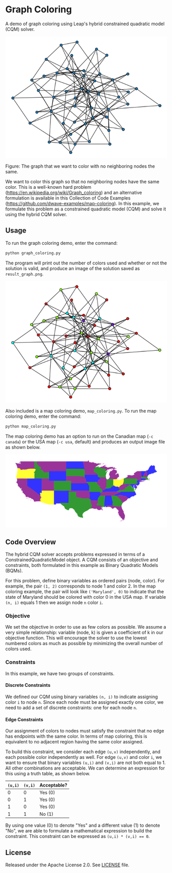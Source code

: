 # Graph Coloring

A demo of graph coloring using Leap's hybrid constrained quadratic model (CQM)
solver.

![Original Plot](readme_imgs/not_color_yet.png)

Figure: The graph that we want to color with no neighboring nodes the same.

We want to color this graph so that no neighboring nodes have the same color.
This is a well-known hard problem (https://en.wikipedia.org/wiki/Graph_coloring)
and an alternative formulation is available in this Collection of Code Examples
(https://github.com/dwave-examples/map-coloring). In this example, we formulate
this problem as a constrained quadratic model (CQM) and solve it using the
hybrid CQM solver.

## Usage

To run the graph coloring demo, enter the command:

```bash
python graph_coloring.py
```

The program will print out the number of colors used and whether or not the
solution is valid, and produce an image of the solution saved as
`result_graph.png`.

![Color Plot](readme_imgs/color.png)

Also included is a map coloring demo, `map_coloring.py`. To run the map
coloring demo, enter the command:

```bash
python map_coloring.py
```

The map coloring demo has an option to run on the Canadian map (`-c canada`) or
the USA map (`-c usa`, default) and produces an output image file as shown
below.

![USA Map](readme_imgs/result_usa.png)

## Code Overview

The hybrid CQM solver accepts problems expressed in terms of a
ConstrainedQuadraticModel object. A CQM consists of an objective and constraints, both formulated in this example as Binary Quadratic Models (BQMs).

For this problem, define binary variables as ordered pairs (node, color). For
example, the pair `(1, 2)` corresponds to node 1 and color 2. In the map
coloring example, the pair will look like `('Maryland', 0)` to indicate that
the state of Maryland should be colored with color 0 in the USA map. If
variable `(n, i)` equals 1 then we assign node `n` color `i`.

### Objective

We set the objective in order to use as few colors as possible. We assume a
very simple relationship: variable (node, k) is given a coefficient of k in our
objective function. This will encourage the solver to use the lowest numbered
colors as much as possible by minimizing the overall number of colors used.

### Constraints

In this example, we have two groups of constraints.

#### Discrete Constraints

We defined our CQM using binary variables `(n, i)` to indicate assigning color
`i` to node `n`. Since each node must be assigned exactly one color, we need to
add a set of discrete constraints: one for each node `n`.

#### Edge Constraints

Our assignment of colors to nodes must satisfy the constraint that no edge has
endpoints with the same color. In terms of map coloring, this is equivalent to
no adjacent region having the same color assigned.

To build this constraint, we consider each edge `(u,v)` independently, and each
possible color independently as well. For edge `(u,v)` and color `i`, we want
to ensure that binary variables `(u,i)` and `(v,i)` are not both equal to 1.
All other combinations are acceptable. We can determine an expression for this
using a truth table, as shown below.

|`(u,i)`|`(v,i)`|Acceptable?|
|-----|------|-----|
|0|0|Yes (0) |
|0|1|Yes (0) |
|1|0|Yes (0) |
|1|1|No (1) |

By using one value (0) to denote "Yes" and a different value (1) to denote
"No", we are able to formulate a mathematical expression to build the
constraint. This constraint can be expressed as `(u,i) * (v,i) == 0`.

## License

Released under the Apache License 2.0. See [LICENSE](LICENSE) file.
